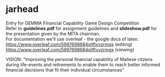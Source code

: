 # jarhead
Entry for GEMMA Financial Capability Game Design Competition  
Refer to **guidelines.pdf** for assignment guidelines and **slideshow.pdf** for the presentation given by the MITA chairman.  
For documentation we'll use overleaf - the google docs of latex:  
https://www.overleaf.com/5997698684sjtftvvzrmgx (editing)  
https://www.overleaf.com/5997698684sjtftvvzrmgx (viewing)  
  
VISION: "Improving the personal financial capability of Maltese citzens during life-events and retirements to enable them to reach better informed financial decisions that fit their individual circumstances"
